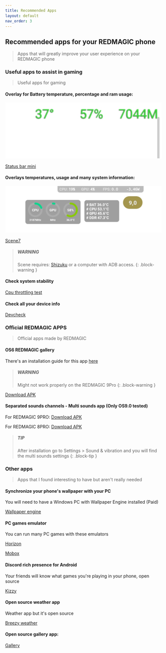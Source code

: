 ```yaml
---
title: Recommended Apps
layout: default
nav_order: 3
---
```


## Recommended apps for your REDMAGIC phone
> Apps that will greatly improve your user experience on your REDMAGIC phone

### Useful apps to assist in gaming
> Useful apps for gaming

#### Overlay for Battery temperature, percentage and ram usage:
![](/img/RecommendedApps/stausBarMiniOverlay.jpg)

[Status bar mini](https://status-bar-mini.uptodown.com/android)

#### Overlays temperatures, usage and many system information:
![](/img/RecommendedApps/sceneOverlay.jpg)

[Scene7](https://vtools.omarea.com/)

> ##### WARNING
> Scene requires: [Shizuku](https://play.google.com/store/apps/details?id=moe.shizuku.privileged.api) or a computer with ADB access.
{: .block-warning }

#### Check system stability
[Cpu throttling test](https://apkpure.com/cpu-throttling-test/skynet.cputhrottlingtest)

#### Check all your device info 
[Devcheck](https://play.google.com/store/apps/details?id=flar2.devcheck)

### Official REDMAGIC APPS
> Official apps made by REDMAGIC 

#### OS6 REDMAGIC gallery 
There's an installation guide for this app [here](GetOldGallery.md)

> ##### WARNING
> Might not work properly on the REDMAGIC 9Pro
{: .block-warning }

[Download APK](https://github.com/TheRealCrazyfuy/RedmagicOSTricks/raw/main/oldgallery.apk)

#### Separated sounds channels - Multi sounds app (Only OS9.0 tested)
For REDMAGIC 9PRO:
[Download APK](https://github.com/TheRealCrazyfuy/RedmagicOSTricks/raw/main/APKs/Multi-app_sounds-9pro.apk)

For REDMAGIC 8PRO:
[Download APK](https://github.com/TheRealCrazyfuy/RedmagicOSTricks/raw/main/APKs/Multi-app_sounds-8pro.apk)

> ##### TIP
> After installation go to Settings > Sound & vibration and you will find the multi sounds settings
{: .block-tip }

### Other apps
> Apps that I found interesting to have but aren't really needed 

#### Synchronize your phone's wallpaper with your PC
You will need to have a Windows PC with Wallpaper Engine installed (Paid)

[Wallpaper engine](https://play.google.com/store/apps/details?id=io.wallpaperengine.weclient)

#### PC games emulator 
You can run many PC games with these emulators

[Horizon](https://github.com/HorizonEmuTeam/Horizon-Emu)

[Mobox](https://github.com/olegos2/mobox)

#### Discord rich presence for Android
Your friends will know what games you're playing in your phone, open source 

[Kizzy](https://github.com/dead8309/Kizzy)

#### Open source weather app 
Weather app but it's open source 

[Breezy weather](https://github.com/breezy-weather/breezy-weather)

#### Open source gallery app:
[Gallery](https://github.com/IacobIonut01/Gallery)